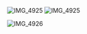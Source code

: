 ![IMG_4925](https://github.com/yadavanuj1996/algorithms-data-structures/assets/22169012/668d50ca-91cd-4880-81db-9c566903fe42)
![IMG_4925](https://github.com/yadavanuj1996/algorithms-data-structures/assets/22169012/f38c1e29-01e5-41f8-aaf1-dda5c96500f7)

![IMG_4926](https://github.com/yadavanuj1996/algorithms-data-structures/assets/22169012/3daff32b-7d2a-42e1-a3af-8a27a1c63e0d)

